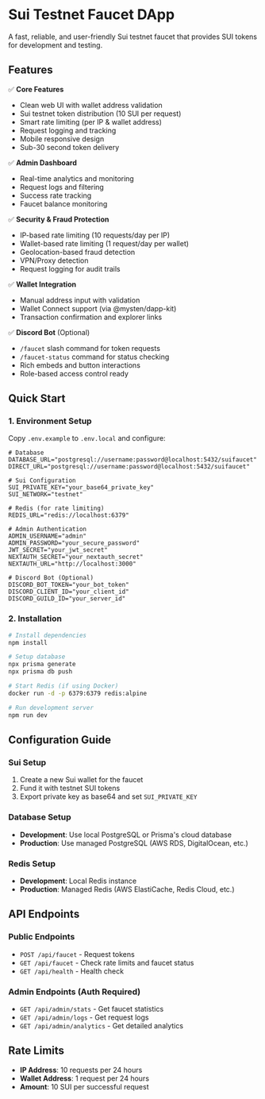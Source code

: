 # Sui Testnet Faucet DApp

A fast, reliable, and user-friendly Sui testnet faucet that provides SUI tokens for development and testing.

## Features

✅ **Core Features**
- Clean web UI with wallet address validation
- Sui testnet token distribution (10 SUI per request)
- Smart rate limiting (per IP & wallet address)
- Request logging and tracking
- Mobile responsive design
- Sub-30 second token delivery

✅ **Admin Dashboard**
- Real-time analytics and monitoring
- Request logs and filtering
- Success rate tracking
- Faucet balance monitoring

✅ **Security & Fraud Protection**
- IP-based rate limiting (10 requests/day per IP)
- Wallet-based rate limiting (1 request/day per wallet)
- Geolocation-based fraud detection
- VPN/Proxy detection
- Request logging for audit trails

✅ **Wallet Integration**
- Manual address input with validation
- Wallet Connect support (via @mysten/dapp-kit)
- Transaction confirmation and explorer links

✅ **Discord Bot** (Optional)
- `/faucet` slash command for token requests
- `/faucet-status` command for status checking
- Rich embeds and button interactions
- Role-based access control ready

## Quick Start

### 1. Environment Setup

Copy `.env.example` to `.env.local` and configure:

```env
# Database
DATABASE_URL="postgresql://username:password@localhost:5432/suifaucet"
DIRECT_URL="postgresql://username:password@localhost:5432/suifaucet"

# Sui Configuration
SUI_PRIVATE_KEY="your_base64_private_key"
SUI_NETWORK="testnet"

# Redis (for rate limiting)
REDIS_URL="redis://localhost:6379"

# Admin Authentication
ADMIN_USERNAME="admin"
ADMIN_PASSWORD="your_secure_password"
JWT_SECRET="your_jwt_secret"
NEXTAUTH_SECRET="your_nextauth_secret"
NEXTAUTH_URL="http://localhost:3000"

# Discord Bot (Optional)
DISCORD_BOT_TOKEN="your_bot_token"
DISCORD_CLIENT_ID="your_client_id"
DISCORD_GUILD_ID="your_server_id"
```

### 2. Installation

```bash
# Install dependencies
npm install

# Setup database
npx prisma generate
npx prisma db push

# Start Redis (if using Docker)
docker run -d -p 6379:6379 redis:alpine

# Run development server
npm run dev
```

## Configuration Guide

### Sui Setup
1. Create a new Sui wallet for the faucet
2. Fund it with testnet SUI tokens
3. Export private key as base64 and set `SUI_PRIVATE_KEY`

### Database Setup
- **Development**: Use local PostgreSQL or Prisma's cloud database
- **Production**: Use managed PostgreSQL (AWS RDS, DigitalOcean, etc.)

### Redis Setup
- **Development**: Local Redis instance
- **Production**: Managed Redis (AWS ElastiCache, Redis Cloud, etc.)

## API Endpoints

### Public Endpoints
- `POST /api/faucet` - Request tokens
- `GET /api/faucet` - Check rate limits and faucet status
- `GET /api/health` - Health check

### Admin Endpoints (Auth Required)
- `GET /api/admin/stats` - Get faucet statistics
- `GET /api/admin/logs` - Get request logs
- `GET /api/admin/analytics` - Get detailed analytics

## Rate Limits

- **IP Address**: 10 requests per 24 hours
- **Wallet Address**: 1 request per 24 hours
- **Amount**: 10 SUI per successful request
